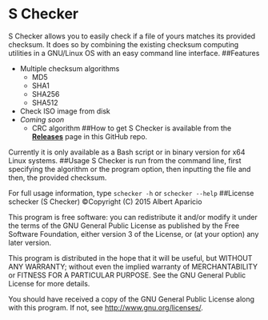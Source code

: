 # S Checker
S Checker allows you to easily check if a file of yours matches its provided checksum. It does so by combining the existing checksum computing utilities in a GNU/Linux OS with an easy command line interface.
##Features
- Multiple checksum algorithms
	- MD5
	- SHA1
	- SHA256
	- SHA512
- Check ISO image from disk
- *Coming soon*
	- CRC algorithm
##How to get
S Checker is available from the [**Releases**](https://github.com/albertaparicio/s-checker/releases) page in this GitHub repo.

Currently it is only available as a Bash script or in binary version for x64 Linux systems.
##Usage
S Checker is run from the command line, first specifying the algorithm or the program option, then inputting the file and then, the provided checksum.

For full usage information, type 
`schecker -h` or `schecker --help`
##License
schecker (S Checker) ©Copyright (C) 2015 Albert Aparicio

This program is free software: you can redistribute it and/or modify
it under the terms of the GNU General Public License as published by
the Free Software Foundation, either version 3 of the License, or
(at your option) any later version.

This program is distributed in the hope that it will be useful,
but WITHOUT ANY WARRANTY; without even the implied warranty of
MERCHANTABILITY or FITNESS FOR A PARTICULAR PURPOSE.  See the
GNU General Public License for more details.

You should have received a copy of the GNU General Public License
along with this program.  If not, see <http://www.gnu.org/licenses/>.

